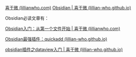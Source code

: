 ﻿
[喜于微 (lillianwho.com)](http://lillianwho.com/)
 [Obsidian | 喜于微 (lillian-who.github.io)](https://lillian-who.github.io/tag/g5VDCYGAxnP/)
 
 Obsidian必读文章有：

[Obsidian入门：从第一个文件开始 | 喜于微 (lillianwho.com)](http://lillianwho.com/post/obsidian%E5%85%A5%E9%97%A8/)

[Obsidian最强插件：quickadd (lillian-who.github.io)](https://lillian-who.github.io/post/Obsidian%E6%9C%80%E5%BC%BA%E6%8F%92%E4%BB%B6quickadd/)

[obsidian插件之dataview入门 | 喜于微 (lillian-who.github.io)](https://lillian-who.github.io/post/obsidian%E6%8F%92%E4%BB%B6%E4%B9%8Bdataview%E5%85%A5%E9%97%A8/)


 
 
 
 